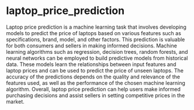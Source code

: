 # laptop_price_prediction
Laptop price prediction is a machine learning task that involves developing models to predict the price of laptops based on various features such as specifications, brand, model, and other factors. This prediction is valuable for both consumers and sellers in making informed decisions. Machine learning algorithms such as regression, decision trees, random forests, and neural networks can be employed to build predictive models from historical data. These models learn the relationships between input features and laptop prices and can be used to predict the price of unseen laptops. The accuracy of the predictions depends on the quality and relevance of the features used, as well as the performance of the chosen machine learning algorithm. Overall, laptop price prediction can help users make informed purchasing decisions and assist sellers in setting competitive prices in the market.
